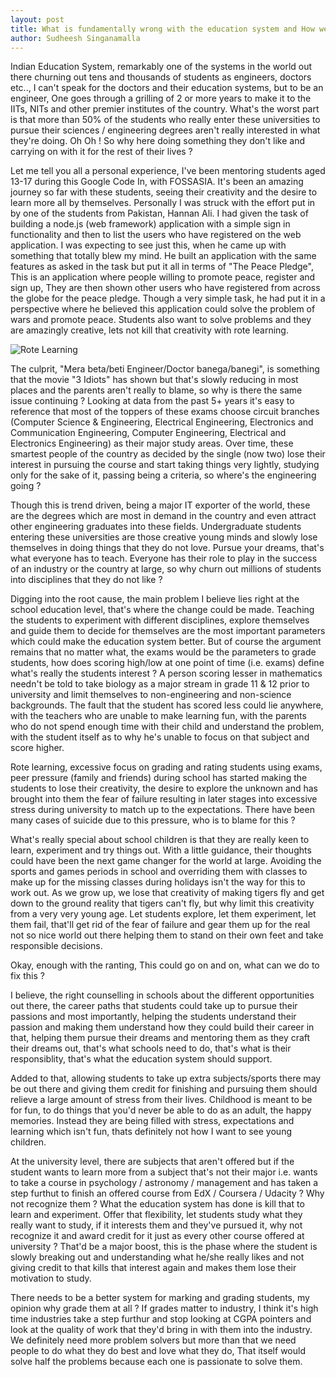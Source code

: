 ```yaml
---
layout: post
title: What is fundamentally wrong with the education system and How we can fix it !
author: Sudheesh Singanamalla
---
```


Indian Education System, remarkably one of the systems in the world out there churning out tens and thousands of students as engineers, doctors etc.., I can't speak for the doctors and their education systems, but to be an engineer, One goes through a grilling of 2 or more years to make it to the IITs, NITs and other premier institutes of the country. What's the worst part is that more than 50% of the students who really enter these universities to pursue their sciences / engineering degrees aren't really interested in what they're doing. Oh Oh ! So why here doing something they don't like and carrying on with it for the rest of their lives ?

Let me tell you all a personal experience, I've been mentoring students aged 13-17 during this Google Code In, with FOSSASIA. It's been an amazing journey so far with these students, seeing their creativity and the desire to learn more all by themselves. Personally I was struck with the effort put in by one of the students from Pakistan, Hannan Ali. I had given the task of building a node.js (web framework) application with a simple sign in functionality and then to list the users who have registered on the web application. I was expecting to see just this, when he came up with something that totally blew my mind. He built an application with the same features as asked in the task but put it all in terms of "The Peace Pledge", This is an application where people willing to promote peace, register and sign up, They are then shown other users who have registered from across the globe for the peace pledge. Though a very simple task, he had put it in a perspective where he believed this application could solve the problem of wars and promote peace. Students also want to solve problems and they are amazingly creative, lets not kill that creativity with rote learning.

![Rote Learning](http://sudheesh.info/IMHO/img/school-creativity.jpg)

The culprit, "Mera beta/beti Engineer/Doctor banega/banegi", is something that the movie "3 Idiots" has shown but that's slowly reducing in most places and the parents aren't really to blame, so why is there the same issue continuing ? Looking at data from the past 5+ years it's easy to reference that most of the toppers of these exams choose circuit branches (Computer Science & Engineering, Electrical Engineering, Electronics and Communication Engineering, Computer Engineering, Electrical and Electronics Engineering) as their major study areas. Over time, these smartest people of the country as decided by the single (now two) lose their interest in pursuing the course and start taking things very lightly, studying only for the sake of it, passing being a criteria, so where's the engineering going ?

Though this is trend driven, being a major IT exporter of the world, these are the degrees which are most in demand in the country and even attract other engineering graduates into these fields. Undergraduate students entering these universities are those creative young minds and slowly lose themselves in doing things that they do not love. Pursue your dreams, that's what everyone has to teach. Everyone has their role to play in the success of an industry or the country at large, so why churn out millions of students into disciplines that they do not like ?

Digging into the root cause, the main problem I believe lies right at the school education level, that's where the change could be made. Teaching the students to experiment with different disciplines, explore themselves and guide them to decide for themselves are the most important parameters which could make the education system better. But of course the argument remains that no matter what, the exams would be the parameters to grade students, how does scoring high/low at one point of time (i.e. exams) define what's really the students interest ? A person scoring lesser in mathematics needn't be told to take biology as a major stream in grade 11 & 12 prior to university and limit themselves to non-engineering and non-science backgrounds. The fault that the student has scored less could lie anywhere, with the teachers who are unable to make learning fun, with the parents who do not spend enough time with their child and understand the problem, with the student itself as to why he's unable to focus on that subject and score higher.

Rote learning, excessive focus on grading and rating students using exams, peer pressure (family and friends) during school has started making the students to lose their creativity, the desire to explore the unknown and has brought into them the fear of failure resulting in later stages into excessive stress during university to match up to the expectations. There have been many cases of suicide due to this pressure, who is to blame for this ?

What's really special about school children is that they are really keen to learn, experiment and try things out. With a little guidance, their thoughts could have been the next game changer for the world at large. Avoiding the sports and games periods in school and overriding them with classes to make up for the missing classes during holidays isn't the way for this to work out. As we grow up, we lose that creativity of making tigers fly and get down to the ground reality that tigers can't fly, but why limit this creativity from a very very young age. Let students explore, let them experiment, let them fail, that'll get rid of the fear of failure and gear them up for the real not so nice world out there helping them to stand on their own feet and take responsible decisions.

Okay, enough with the ranting, This could go on and on, what can we do to fix this ?

I believe, the right counselling in schools about the different opportunities out there, the career paths that students could take up to pursue their passions and most importantly, helping the students understand their passion and making them understand how they could build their career in that, helping them pursue their dreams and mentoring them as they craft their dreams out, that's what schools need to do, that's what is their responsiblity, that's what the education system should support.

Added to that, allowing students to take up extra subjects/sports there may be out there and giving them credit for finishing and pursuing them should relieve a large amount of stress from their lives. Childhood is meant to be for fun, to do things that you'd never be able to do as an adult, the happy memories. Instead they are being filled with stress, expectations and learning which isn't fun, thats definitely not how I want to see young children.

At the university level, there are subjects that aren't offered but if the student wants to learn more from a subject that's not their major i.e. wants to take a course in psychology / astronomy / management and has taken a step furthut to finish an offered course from EdX / Coursera / Udacity ? Why not recognize them ? What the education system has done is kill that to learn and experiment. Offer that flexibility, let students study what they really want to study, if it interests them and they've pursued it, why not recognize it and award credit for it just as every other course offered at university ? That'd be a major boost, this is the phase where the student is slowly breaking out and understanding what he/she really likes and not giving credit to that kills that interest again and makes them lose their motivation to study.

There needs to be a better system for marking and grading students, my opinion why grade them at all ? If grades matter to industry, I think it's high time industries take a step furthur and stop looking at CGPA pointers and look at the quality of work that they'd bring in with them into the industry. We definitely need more problem solvers but more than that we need people to do what they do best and love what they do, That itself would solve half the problems because each one is passionate to solve them.